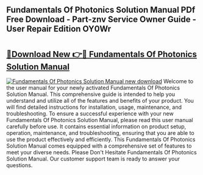 ## Fundamentals Of Photonics Solution Manual PDf Free Download - Part-znv Service Owner Guide - User Repair Edition OY0Wr

# <h2><a href="http://bc44305.oget.top/?id=Fundamentals+Of+Photonics+Solution+Manual">🔗Download New 👉🔴 Fundamentals Of Photonics Solution Manual</a></h2>

[![Fundamentals Of Photonics Solution Manual new download](https://i.imgur.com/5g1atiW.png)](http://bc44305.oget.top/?id=Fundamentals+Of+Photonics+Solution+Manual)
Welcome to the user manual for your newly activated Fundamentals Of Photonics Solution Manual. This comprehensive guide is intended to help you understand and utilize all of the features and benefits of your product. You will find detailed instructions for installation, usage, maintenance, and troubleshooting. To ensure a successful experience with your new Fundamentals Of Photonics Solution Manual, please read this user manual carefully before use. It contains essential information on product setup, operation, maintenance, and troubleshooting, ensuring that you are able to use the product effectively and efficiently. This Fundamentals Of Photonics Solution Manual comes equipped with a comprehensive set of features to meet your diverse needs. Please Don't Hesitate Fundamentals Of Photonics Solution Manual. Our customer support team is ready to answer your questions.
